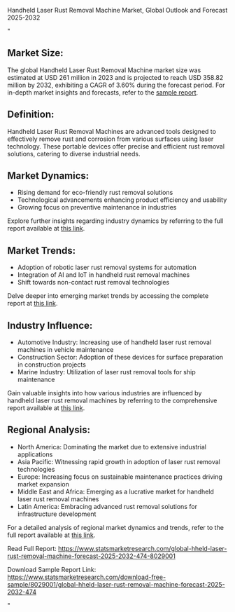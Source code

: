 Handheld Laser Rust Removal Machine Market, Global Outlook and Forecast 2025-2032

"<h2>Market Size:</h2>
<p>The global Handheld Laser Rust Removal Machine market size was estimated at USD 261 million in 2023 and is projected to reach USD 358.82 million by 2032, exhibiting a CAGR of 3.60% during the forecast period. For in-depth market insights and forecasts, refer to the <a href='https://www.statsmarketresearch.com/download-free-sample/8029001/global-hheld-laser-rust-removal-machine-forecast-2025-2032-474'>sample report</a>.</p>

<h2>Definition:</h2>
<p>Handheld Laser Rust Removal Machines are advanced tools designed to effectively remove rust and corrosion from various surfaces using laser technology. These portable devices offer precise and efficient rust removal solutions, catering to diverse industrial needs.</p>

<h2>Market Dynamics:</h2>
<ul>
  <li>Rising demand for eco-friendly rust removal solutions</li>
  <li>Technological advancements enhancing product efficiency and usability</li>
  <li>Growing focus on preventive maintenance in industries</li>
</ul>
<p>Explore further insights regarding industry dynamics by referring to the full report available at <a href='https://www.statsmarketresearch.com/global-hheld-laser-rust-removal-machine-forecast-2025-2032-474-8029001'>this link</a>.</p>

<h2>Market Trends:</h2>
<ul>
  <li>Adoption of robotic laser rust removal systems for automation</li>
  <li>Integration of AI and IoT in handheld rust removal machines</li>
  <li>Shift towards non-contact rust removal technologies</li>
</ul>
<p>Delve deeper into emerging market trends by accessing the complete report at <a href='https://www.statsmarketresearch.com/global-hheld-laser-rust-removal-machine-forecast-2025-2032-474-8029001'>this link</a>.</p>

<h2>Industry Influence:</h2>
<ul>
  <li>Automotive Industry: Increasing use of handheld laser rust removal machines in vehicle maintenance</li>
  <li>Construction Sector: Adoption of these devices for surface preparation in construction projects</li>
  <li>Marine Industry: Utilization of laser rust removal tools for ship maintenance</li>
</ul>
<p>Gain valuable insights into how various industries are influenced by handheld laser rust removal machines by referring to the comprehensive report available at <a href='https://www.statsmarketresearch.com/global-hheld-laser-rust-removal-machine-forecast-2025-2032-474-8029001'>this link</a>.</p>

<h2>Regional Analysis:</h2>
<ul>
  <li>North America: Dominating the market due to extensive industrial applications</li>
  <li>Asia Pacific: Witnessing rapid growth in adoption of laser rust removal technologies</li>
  <li>Europe: Increasing focus on sustainable maintenance practices driving market expansion</li>
  <li>Middle East and Africa: Emerging as a lucrative market for handheld laser rust removal machines</li>
  <li>Latin America: Embracing advanced rust removal solutions for infrastructure development</li>
</ul>
<p>For a detailed analysis of regional market dynamics and trends, refer to the full report available at <a href='https://www.statsmarketresearch.com/global-hheld-laser-rust-removal-machine-forecast-2025-2032-474-8029001'>this link</a>.</p>

<p>Read Full Report: <a href='https://www.statsmarketresearch.com/global-hheld-laser-rust-removal-machine-forecast-2025-2032-474-8029001'>https://www.statsmarketresearch.com/global-hheld-laser-rust-removal-machine-forecast-2025-2032-474-8029001</a></p>
<p>Download Sample Report Link: <a href='https://www.statsmarketresearch.com/download-free-sample/8029001/global-hheld-laser-rust-removal-machine-forecast-2025-2032-474'>https://www.statsmarketresearch.com/download-free-sample/8029001/global-hheld-laser-rust-removal-machine-forecast-2025-2032-474</a></p>"
